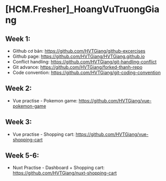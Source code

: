# [HCM.Fresher]_HoangVuTruongGiang
## Week 1:
- Github cơ bản: https://github.com/HVTGiang/github-excercises
- Github page: https://github.com/HVTGiang/HVTGiang.github.io
- Conflict handling: https://github.com/HVTGiang/git-handling-conflict
- Git advance: https://github.com/HVTGiang/forked-thanh-repo
- Code convention: https://github.com/HVTGiang/git-coding-convention

## Week 2:
- Vue practise - Pokemon game: https://github.com/HVTGiang/vue-pokemon-game
  
## Week 3:
- Vue practise - Shopping cart: https://github.com/HVTGiang/vue-shopping-cart

## Week 5-6:
- Nuxt Practise - Dashboard + Shopping cart: https://github.com/HVTGiang/nuxt-shopping-cart
